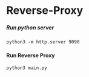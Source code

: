 # Reverse-Proxy

##### Run python server
```
python3 -m http.server 9090
```

#### Run Reverse Proxy
```
python3 main.py
```
